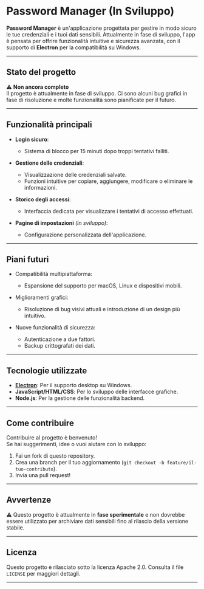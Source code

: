 # Password Manager (In Sviluppo)

**Password Manager** è un'applicazione progettata per gestire in modo sicuro le tue credenziali e i tuoi dati sensibili. Attualmente in fase di sviluppo, l'app è pensata per offrire funzionalità intuitive e sicurezza avanzata, con il supporto di **Electron** per la compatibilità su Windows.

---

## **Stato del progetto**
⚠️ **Non ancora completo**  
Il progetto è attualmente in fase di sviluppo. Ci sono alcuni bug grafici in fase di risoluzione e molte funzionalità sono pianificate per il futuro.

---

## **Funzionalità principali**

- **Login sicuro**:
  - Sistema di blocco per 15 minuti dopo troppi tentativi falliti.

- **Gestione delle credenziali**:
  - Visualizzazione delle credenziali salvate.
  - Funzioni intuitive per copiare, aggiungere, modificare o eliminare le informazioni.

- **Storico degli accessi**:
  - Interfaccia dedicata per visualizzare i tentativi di accesso effettuati.

- **Pagine di impostazioni** *(in sviluppo)*:
  - Configurazione personalizzata dell'applicazione.

---

## **Piani futuri**

- Compatibilità multipiattaforma:
  - Espansione del supporto per macOS, Linux e dispositivi mobili.

- Miglioramenti grafici:
  - Risoluzione di bug visivi attuali e introduzione di un design più intuitivo.

- Nuove funzionalità di sicurezza:
  - Autenticazione a due fattori.
  - Backup crittografati dei dati.

---

## **Tecnologie utilizzate**

- **[Electron](https://www.electronjs.org/)**: Per il supporto desktop su Windows.
- **JavaScript/HTML/CSS**: Per lo sviluppo delle interfacce grafiche.
- **Node.js**: Per la gestione delle funzionalità backend.

---

## **Come contribuire**

Contribuire al progetto è benvenuto!  
Se hai suggerimenti, idee o vuoi aiutare con lo sviluppo:

1. Fai un fork di questo repository.
2. Crea una branch per il tuo aggiornamento (`git checkout -b feature/il-tuo-contributo`).
3. Invia una pull request!

---

## **Avvertenze**

⚠️ Questo progetto è attualmente in **fase sperimentale** e non dovrebbe essere utilizzato per archiviare dati sensibili fino al rilascio della versione stabile.

---

## **Licenza**

Questo progetto è rilasciato sotto la licenza Apache 2.0. Consulta il file `LICENSE` per maggiori dettagli.

--- 
